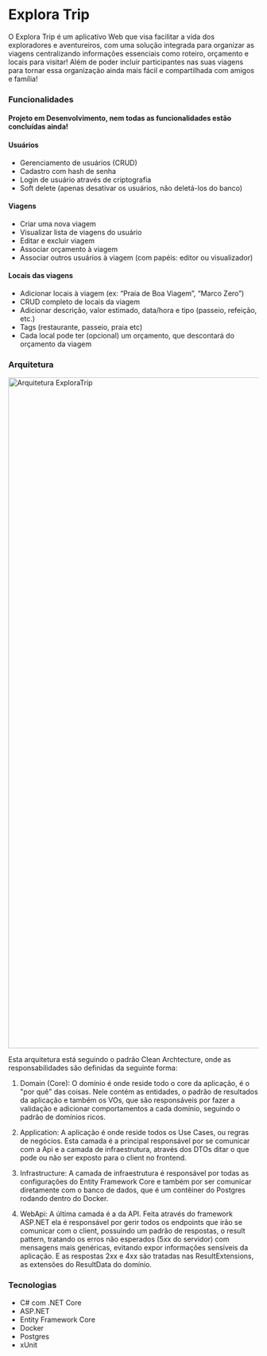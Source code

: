 # Explora Trip
O Explora Trip é um aplicativo Web que visa facilitar a vida dos exploradores e aventureiros, com uma solução integrada para organizar as viagens centralizando informações essenciais como roteiro, orçamento e locais para visitar! Além de poder incluir participantes nas suas viagens para tornar essa organização ainda mais fácil e compartilhada com amigos e família!

### Funcionalidades
#### Projeto em Desenvolvimento, nem todas as funcionalidades estão concluídas ainda!

 #### Usuários
 - Gerenciamento de usuários (CRUD)
 - Cadastro com hash de senha
 - Login de usuário através de criptografia
 - Soft delete (apenas desativar os usuários, não deletá-los do banco)

#### Viagens
- Criar uma nova viagem
- Visualizar lista de viagens do usuário
- Editar e excluir viagem
- Associar orçamento à viagem
- Associar outros usuários à viagem (com papéis: editor ou visualizador)

#### Locais das viagens
- Adicionar locais à viagem (ex: “Praia de Boa Viagem”, “Marco Zero”)
- CRUD completo de locais da viagem
- Adicionar descrição, valor estimado, data/hora e tipo (passeio, refeição, etc.)
- Tags (restaurante, passeio, praia etc)
- Cada local pode ter (opcional) um orçamento, que descontará do orçamento da viagem

### Arquitetura

<img width="1651" height="1351" alt="Arquitetura ExploraTrip" src="https://github.com/user-attachments/assets/7bd5053f-8aad-493b-a0a9-d60ba0e00196" />




Esta arquitetura está seguindo o padrão Clean Archtecture, onde as responsabilidades são definidas da seguinte forma:

1. Domain (Core):
O domínio é onde reside todo o core da aplicação, é o "por quê" das coisas. Nele contém as entidades, o padrão de resultados da aplicação e também os VOs, que são responsáveis por fazer a validação e adicionar comportamentos a cada domínio, seguindo o padrão de domínios ricos.

 2. Application:
 A aplicação é onde reside todos os Use Cases, ou regras de negócios. Esta camada é a principal responsável por se comunicar com a Api e a camada de infraestrutura, através dos DTOs ditar o que pode ou não ser exposto para o client no frontend. 

3. Infrastructure:
A camada de infraestrutura é responsável por todas as configurações do Entity Framework Core e também por ser comunicar diretamente com o banco de dados, que é um contêiner do Postgres rodando dentro do Docker.

4. WebApi:
A última camada é a da API. Feita através do framework ASP.NET ela é responsável por gerir todos os endpoints que irão se comunicar com o client, possuindo um padrão de respostas, o result pattern, tratando os erros não esperados (5xx do servidor) com mensagens mais genéricas, evitando expor informações sensíveis da aplicação. E as respostas 2xx e 4xx são tratadas nas ResultExtensions, as extensões do ResultData do domínio. 

### Tecnologias
- C# com .NET Core
- ASP.NET
- Entity Framework Core
- Docker
- Postgres
- xUnit
